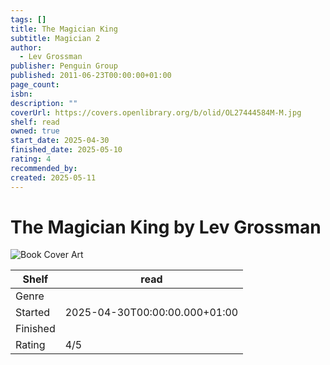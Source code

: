```yaml
---
tags: []
title: The Magician King
subtitle: Magician 2
author:
  - Lev Grossman
publisher: Penguin Group
published: 2011-06-23T00:00:00+01:00
page_count: 
isbn: 
description: ""
coverUrl: https://covers.openlibrary.org/b/olid/OL27444584M-M.jpg
shelf: read
owned: true
start_date: 2025-04-30
finished_date: 2025-05-10
rating: 4
recommended_by: 
created: 2025-05-11
---
```


# The Magician King by Lev Grossman

![Book Cover Art](https://covers.openlibrary.org/b/olid/OL27444584M-M.jpg)

| Shelf | read |
| --- | --- |
| Genre |  |
| Started | 2025-04-30T00:00:00.000+01:00 |
| Finished |  |
| Rating | 4/5 |

